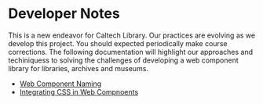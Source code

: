 
# Developer Notes

This is a new endeavor for Caltech Library. Our practices are evolving as we develop this project. You should expected periodically make course corrections. The following documentation will highlight our approaches and techiniquess to solving the challenges of developing a web component library for libraries, archives and museums.

- [Web Component Naming](web_component_naming.md)
- [Integrating CSS in Web Compnoents](integrating_css_in_web_components.md)